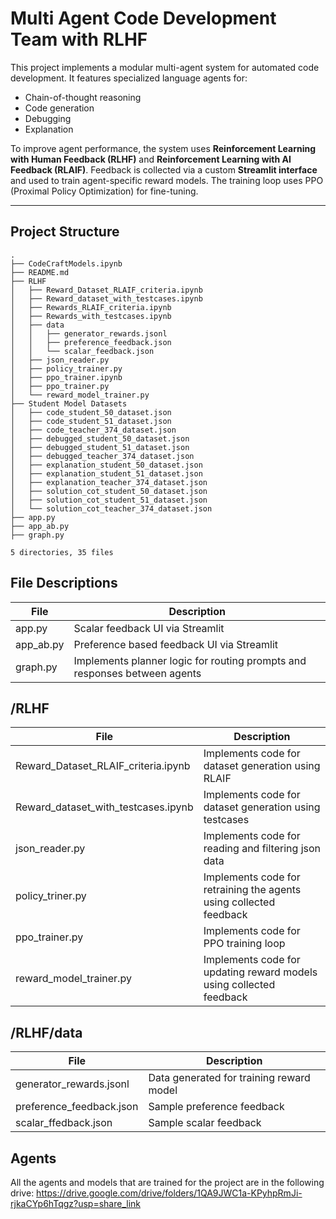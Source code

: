 # Multi Agent Code Development Team with RLHF
This project implements a modular multi-agent system for automated code development. It features specialized language agents for:
- Chain-of-thought reasoning
- Code generation
- Debugging
- Explanation

To improve agent performance, the system uses **Reinforcement Learning with Human Feedback (RLHF)** and **Reinforcement Learning with AI Feedback (RLAIF)**. Feedback is collected via a custom **Streamlit interface** and used to train agent-specific reward models. The training loop uses PPO (Proximal Policy Optimization) for fine-tuning.

---

## Project Structure
```
.
├── CodeCraftModels.ipynb
├── README.md
├── RLHF
│   ├── Reward_Dataset_RLAIF_criteria.ipynb
│   ├── Reward_dataset_with_testcases.ipynb
│   ├── Rewards_RLAIF_criteria.ipynb
│   ├── Rewards_with_testcases.ipynb
│   ├── data
│   │   ├── generator_rewards.jsonl
│   │   ├── preference_feedback.json
│   │   └── scalar_feedback.json
│   ├── json_reader.py
│   ├── policy_trainer.py
│   ├── ppo_trainer.ipynb
│   ├── ppo_trainer.py
│   └── reward_model_trainer.py
├── Student Model Datasets
│   ├── code_student_50_dataset.json
│   ├── code_student_51_dataset.json
│   ├── code_teacher_374_dataset.json
│   ├── debugged_student_50_dataset.json
│   ├── debugged_student_51_dataset.json
│   ├── debugged_teacher_374_dataset.json
│   ├── explanation_student_50_dataset.json
│   ├── explanation_student_51_dataset.json
│   ├── explanation_teacher_374_dataset.json
│   ├── solution_cot_student_50_dataset.json
│   ├── solution_cot_student_51_dataset.json
│   └── solution_cot_teacher_374_dataset.json
├── app.py
├── app_ab.py
├── graph.py

5 directories, 35 files
```
## File Descriptions
| File      | Description                                                               |
| --------- | ------------------------------------------------------------------------- |
| app.py    | Scalar feedback UI via Streamlit                                          |
| app_ab.py | Preference based feedback UI via Streamlit                                |
| graph.py  | Implements planner logic for routing prompts and responses between agents |

## /RLHF
| File                                | Description                                                         |
| ----------------------------------- | ------------------------------------------------------------------- |
| Reward_Dataset_RLAIF_criteria.ipynb | Implements code for dataset generation using RLAIF                  |
| Reward_dataset_with_testcases.ipynb | Implements code for dataset generation using testcases              |
| json_reader.py                      | Implements code for reading and filtering json data                 |
| policy_triner.py                    | Implements code for retraining the agents using collected feedback  |
| ppo_trainer.py                      | Implements code for PPO training loop                               |
| reward_model_trainer.py             | Implements code for updating reward models using collected feedback |

## /RLHF/data
| File                     | Description                              |
| ------------------------ | ---------------------------------------- |
| generator_rewards.jsonl  | Data generated for training reward model |
| preference_feedback.json | Sample preference feedback               |
| scalar_ffedback.json     | Sample scalar feedback                   |

## Agents
All the agents and models that are trained for the project are in the following drive:
https://drive.google.com/drive/folders/1QA9JWC1a-KPyhpRmJi-rjkaCYp6hTqgz?usp=share_link